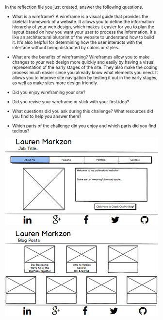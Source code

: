 In the reflection file you just created, answer the following questions. 

- What is a wireframe?
	A wireframe is a visual guide that provides the skeletal framework of a website. It allows you to define the information hierarchy of your web design, which makes it easier for you to plan the layout based on how you want your user to process the information. It's like an architectural blurprint of the website to understand how to build it. It's also helpful for determining how the user interacts with the interface without being distracted by colors or styles. 

- What are the benefits of wireframing?
	Wireframes allow you to make changes to your web design more quickly and easily by having a visual representation of the early stages of the site. They also make the coding process much easier since you already know what elements you need. It allows you to improve site navigation by testing it out in the early stages, as well as make sites more design friendly. 

- Did you enjoy wireframing your site?
	

- Did you revise your wireframe or stick with your first idea?

- What questions did you ask during this challenge? What resources did you find to help you answer them?

- Which parts of the challenge did you enjoy and which parts did you find tedious?



![Website Index Wireframe](https://github.com/lmarkzon/lmarkzon.github.io/blob/master/Wireframe-Index.png "Website Index Wireframe")

![Blog Index Wireframe](https://github.com/lmarkzon/lmarkzon.github.io/blob/master/wireframe-blog-index.png "Blog Page Index Wireframe")